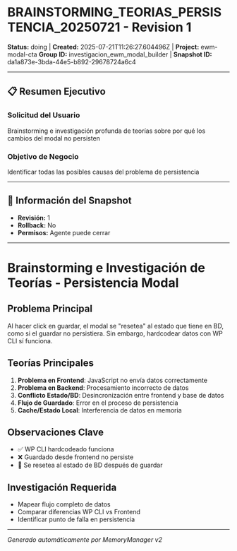 # BRAINSTORMING_TEORIAS_PERSISTENCIA_20250721 - Revision 1

**Status:** doing | **Created:** 2025-07-21T11:26:27.604496Z | **Project:** ewm-modal-cta
**Group ID:** investigacion_ewm_modal_builder | **Snapshot ID:** da1a873e-3bda-44e5-b892-29678724a6c4

---

## 📋 Resumen Ejecutivo
### Solicitud del Usuario
Brainstorming e investigación profunda de teorías sobre por qué los cambios del modal no persisten

### Objetivo de Negocio
Identificar todas las posibles causas del problema de persistencia

---

## 🔧 Información del Snapshot
- **Revisión:** 1
- **Rollback:** No
- **Permisos:** Agente puede cerrar

---

# Brainstorming e Investigación de Teorías - Persistencia Modal

## Problema Principal
Al hacer click en guardar, el modal se "resetea" al estado que tiene en BD, como si el guardar no persistiera. Sin embargo, hardcodear datos con WP CLI sí funciona.

## Teorías Principales
1. **Problema en Frontend**: JavaScript no envía datos correctamente
2. **Problema en Backend**: Procesamiento incorrecto de datos
3. **Conflicto Estado/BD**: Desincronización entre frontend y base de datos
4. **Flujo de Guardado**: Error en el proceso de persistencia
5. **Cache/Estado Local**: Interferencia de datos en memoria

## Observaciones Clave
- ✅ WP CLI hardcodeado funciona
- ❌ Guardado desde frontend no persiste
- 🔄 Se resetea al estado de BD después de guardar

## Investigación Requerida
- Mapear flujo completo de datos
- Comparar diferencias WP CLI vs Frontend
- Identificar punto de falla en persistencia

---

*Generado automáticamente por MemoryManager v2*
